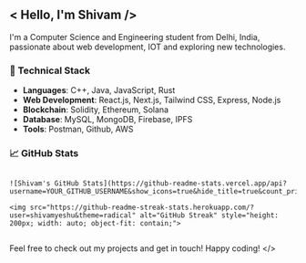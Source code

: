 ## < Hello, I'm Shivam /> 
I'm a Computer Science and Engineering student from Delhi, India, passionate about web development, IOT and exploring new technologies.

### 🚀 Technical Stack
- **Languages**: C++, Java, JavaScript, Rust
- **Web Development**: React.js, Next.js, Tailwind CSS, Express, Node.js
- **Blockchain**: Solidity, Ethereum, Solana 
- **Database**: MySQL, MongoDB, Firebase,  IPFS
- **Tools**: Postman, Github, AWS

### 📈 GitHub Stats
  <div style="flex: 1; min-width: 300px; display: flex; align-items: center; justify-content: center;">
  
    ![Shivam's GitHub Stats](https://github-readme-stats.vercel.app/api?username=YOUR_GITHUB_USERNAME&show_icons=true&hide_title=true&count_private=true&hide=prs&theme=radical)

    <img src="https://github-readme-streak-stats.herokuapp.com/?user=shivamyeshu&theme=radical" alt="GitHub Streak" style="height: 200px; width: auto; object-fit: contain;">
  </div>
</div>

Feel free to check out my projects and get in touch!
Happy coding! </>
